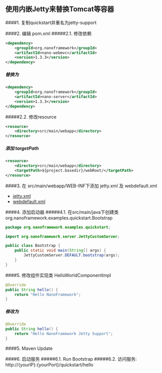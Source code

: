 使用内嵌Jetty来替换Tomcat等容器
----

####1. 复制quickstart并重名为jetty-support

####2. 编辑 pom.xml
#####2.1. 修改依赖
```xml
<dependency>
	<groupId>org.nanoframework</groupId>
	<artifactId>nano-webmvc</artifactId>
	<version>1.3.3</version>
</dependency>
```
##### 替换为
```xml
<dependency>
	<groupId>org.nanoframework</groupId>
	<artifactId>nano-server</artifactId>
	<version>1.3.3</version>
</dependency>
```

#####2.2. 修改resource
```xml
<resource>
	<directory>src/main/webapp</directory>
</resource>
```
##### 添加 targetPath
```xml
<resource>
	<directory>src/main/webapp</directory>
	<targetPath>${project.basedir}/webRoot/</targetPath>
</resource>
```

####3. 在 src/main/webapp/WEB-INF下添加 jetty.xml 及 webdefault.xml
- [jetty.xml](https://github.com/nano-projects/nano-framework/tree/master/nano-examples/nano-examples-jetty-support/src/main/webapp/WEB-INF/jetty.xml)
- [webdefault.xml](https://github.com/nano-projects/nano-framework/tree/master/nano-examples/nano-examples-jetty-support/src/main/webapp/WEB-INF/webdefault.xml)

####4. 添加启动器
#####4.1. 在src/main/java下创建类 org.nanoframework.examples.quickstart.Bootstrap
```java
package org.nanoframework.examples.quickstart;

import org.nanoframework.server.JettyCustomServer;

public class Bootstrap {
    public static void main(String[] args) {
        JettyCustomServer.DEFAULT.bootstrap(args);
    }
}
```

####5. 修改组件实现类 HelloWorldComponentImpl
```java
@Override
public String hello() {
    return "Hello NanoFramework";
}
```
##### 修改为
```java
@Override
public String hello() {
    return "Hello NanoFramework Jetty Support";
}
```

####5. Maven Update

####6. 启动服务
#####6.1. Run Bootstrap
#####6.2. 访问服务:  http://{yourIP}:{yourPort}/quickstart/hello